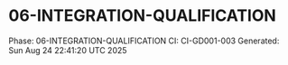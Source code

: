 # 06-INTEGRATION-QUALIFICATION
Phase: 06-INTEGRATION-QUALIFICATION
CI: CI-GD001-003
Generated: Sun Aug 24 22:41:20 UTC 2025
